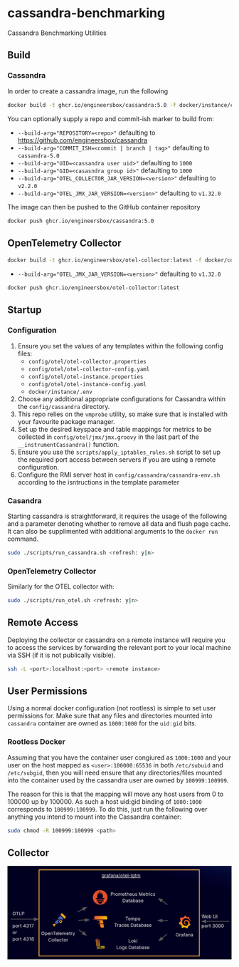 # cassandra-benchmarking

Cassandra Benchmarking Utilities

## Build

### Cassandra

In order to create a cassandra image, run the following

```bash
docker build -t ghcr.io/engineersbox/cassandra:5.0 -f docker/instance/cassandra.dockerfile .
```

You can optionally supply a repo and commit-ish marker to build from:

* `--build-arg="REPOSITORY=<repo>"` defaulting to <https://github.com/engineersbox/cassandra>
* `--build-arg="COMMIT_ISH=<commit | branch | tag>"` defaulting to `cassandra-5.0`
* `--build-arg="UID=<cassandra user uid>"` defaulting to `1000`
* `--build-arg="GID=<casasndra group id>"` defaulting to `1000`
* `--build-arg="OTEL_COLLECTOR_JAR_VERSION=<version>"` defaulting to `v2.2.0`
* `--build-arg="OTEL_JMX_JAR_VERSION=<version>"` defaulting to `v1.32.0`

The image can then be pushed to the GitHub container repository

```bash
docker push ghcr.io/engineersbox/cassandra:5.0
```

## OpenTelemetry Collector

```bash
docker build -t ghcr.io/engineersbox/otel-collector:latest -f docker/collector/otel.dockerfile .
```

* `--build-arg="OTEL_JMX_JAR_VERSION=<version>"` defaulting to `v1.32.0`

```bash
docker push ghcr.io/engineersbox/otel-collector:latest
```

## Startup

### Configuration

1. Ensure you set the values of any templates within the following config files:
    * `config/otel/otel-collector.properties`
    * `config/otel/otel-collector-config.yaml`
    * `config/otel/otel-instance.properties`
    * `config/otel/otel-instance-config.yaml`
    * `docker/instance/.env`
2. Choose any additional appropriate configurations for Cassandra within the `config/cassandra`
directory.
3. This repo relies on the `vmprobe` utility, so make sure that is installed with your favourite
package manager.
4. Set up the desired keyspace and table mappings for metrics to be collected in `config/otel/jmx/jmx.groovy`
in the last part of the `__instrumentCassandra()` function.
5. Ensure you use the `scripts/apply_iptables_rules.sh` script to set up the required port access
between servers if you are using a remote configuration.
6. Configure the RMI server host in `config/cassandra/cassandra-env.sh` according to the isntructions in 
the template parameter

### Casandra

Starting cassandra is straightforward, it requires the usage of the following and a parameter
denoting whether to remove all data and flush page cache. It can also be supplimented with
additional arguments to the `docker run` command.

```bash
sudo ./scripts/run_cassandra.sh <refresh: y|n>
```

### OpenTelemetry Collector

Similarly for the OTEL collector with:

```bash
sudo ./scripts/run_otel.sh <refresh: y|n>
```

## Remote Access

Deploying the collector or cassandra on a remote instance will require you to access the services
by forwarding the relevant port to your local machine via SSH (if it is not publically visible).

```bash
ssh -L <port>:localhost:<port> <remote instance>
```

## User Permissions

Using a normal docker configuration (not rootless) is simple to set user permissions for. Make sure
that any files and directories mounted into `cassandra` container are owned as `1000:1000` for the
`uid:gid` bits.

### Rootless Docker

Assuming that you have the container user congiured as `1000:1000` and your user on the host mapped
as `<user>:100000:65536` in both `/etc/subuid` and `/etc/subgid`, then you will need ensure that any
directories/files mounted into the container used by the cassandra user are owned by `100999:100999`.

The reason for this is that the mapping will move any host users from 0 to 100000 up by 100000. As such
a host uid:gid binding of `1000:1000` corresponds to `100999:100999`. To do this, just run the following
over anything you intend to mount into the Cassandra container:

```bash
sudo chmod -R 100999:100999 <path>
```

## Collector

![OTEL, Loki, Prometheus, Tempo, Grafana](./docs/otel_lgtm.png)
